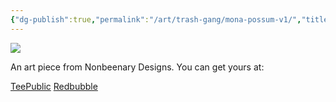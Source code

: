```yaml
---
{"dg-publish":true,"permalink":"/art/trash-gang/mona-possum-v1/","title":"Mona Possum","tags":["Art","Other Trash Gang"]}
---
```



![](https://baserow-media.ams3.digitaloceanspaces.com/user_files/wFnCepyWfueV5CtMoFgYMU9U0FC8DQEn_77dec76e3c4db85912460d53956f3a364b999e039673cde7423119cf059584f0.jpg)

An art piece from Nonbeenary Designs. You can get yours at:

[TeePublic]()
[Redbubble]()
